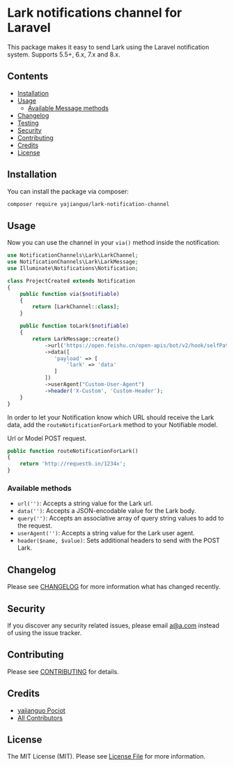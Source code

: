 # Lark notifications channel for Laravel

This package makes it easy to send Lark using the Laravel notification system. Supports 5.5+, 6.x, 7.x and 8.x.

## Contents

- [Installation](#installation)
- [Usage](#usage)
	- [Available Message methods](#available-message-methods)
- [Changelog](#changelog)
- [Testing](#testing)
- [Security](#security)
- [Contributing](#contributing)
- [Credits](#credits)
- [License](#license)


## Installation

You can install the package via composer:

``` bash
composer require yajianguo/lark-notification-channel
```

## Usage

Now you can use the channel in your `via()` method inside the notification:

``` php
use NotificationChannels\Lark\LarkChannel;
use NotificationChannels\Lark\LarkMessage;
use Illuminate\Notifications\Notification;

class ProjectCreated extends Notification
{
    public function via($notifiable)
    {
        return [LarkChannel::class];
    }

    public function toLark($notifiable)
    {
        return LarkMessage::create()
            ->url('https://open.feishu.cn/open-apis/bot/v2/hook/selfPath')
            ->data([
               'payload' => [
                   'lark' => 'data'
               ]
            ])
            ->userAgent("Custom-User-Agent")
            ->header('X-Custom', 'Custom-Header');
    }
}
```

In order to let your Notification know which URL should receive the Lark data, add the `routeNotificationForLark` method to your Notifiable model.

Url or Model POST request.

```php
public function routeNotificationForLark()
{
    return 'http://requestb.in/1234x';
}
```

### Available methods

- `url('')`: Accepts a string value for the Lark url.
- `data('')`: Accepts a JSON-encodable value for the Lark body.
- `query('')`: Accepts an associative array of query string values to add to the request.
- `userAgent('')`: Accepts a string value for the Lark user agent.
- `header($name, $value)`: Sets additional headers to send with the POST Lark.


## Changelog

Please see [CHANGELOG](CHANGELOG.md) for more information what has changed recently.

## Security

If you discover any security related issues, please email a@a.com instead of using the issue tracker.

## Contributing

Please see [CONTRIBUTING](CONTRIBUTING.md) for details.

## Credits

- [yajianguo Pociot](https://github.com/yajianguo)
- [All Contributors](../../contributors)

## License

The MIT License (MIT). Please see [License File](LICENSE.md) for more information.
